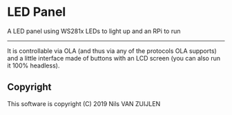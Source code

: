 LED Panel
=========

A LED panel using WS281x LEDs to light up and an RPi to run

---------

It is controllable via OLA (and thus via any of the protocols OLA supports) and a little interface made of buttons with an LCD screen (you can also run it 100% headless).

## Copyright

This software is copyright (C) 2019 Nils VAN ZUIJLEN
